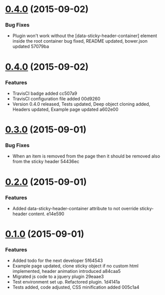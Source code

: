 <a name="0.4.0"></a>
# [0.4.0](//compare/0.4.0...v0.4.0) (2015-09-02)


### Bug Fixes

* Plugin won't work without the [data-sticky-header-container] element inside the root container bug fixed, README updated, bower.json updated 57079ba



<a name="0.4.0"></a>
# [0.4.0](//compare/0.3.0...0.4.0) (2015-09-02)


### Features

* TravisCI badge added cc507a9
* TravisCI configuration file added 00d9260
* Version 0.4.0 released, Tests updated, Deep object cloning added, Headers updated, Example page updated a602e00



<a name="0.3.0"></a>
# [0.3.0](//compare/0.2.0...0.3.0) (2015-09-01)


### Bug Fixes

* When an item is removed from the page then it should be removed also from the sticky header 54436ec



<a name="0.2.0"></a>
# [0.2.0](//compare/0.1.0...0.2.0) (2015-09-01)


### Features

* Added data-sticky-header-container attribute to not override sticky-header content. e14e590



<a name="0.1.0"></a>
# [0.1.0](//compare/a84caa5...0.1.0) (2015-09-01)


### Features

* Added todo for the next developer 5f64543
* Example page updated, clone sticky object if no custom html implemented, header animation introduced a84caa5
* Migrated js code to a jquery plugin 29eaae3
* Test environment set up. Refactored plugin. 1d4141a
* Tests added, code adjusted, CSS minification added 005c1a4



